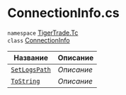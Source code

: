 
# ConnectionInfo.cs
`namespace` [TigerTrade.Tc](../../TigerTrade.Tc.md)  
    `class` [ConnectionInfo](../ConnectionInfo.cs.md)

| Название | Описание |
| --- | --- |
| [`SetLogsPath`](./Методы/SetLogsPath.md) | *Описание* |
| [`ToString`](./Методы/ToString.md) | *Описание* |
